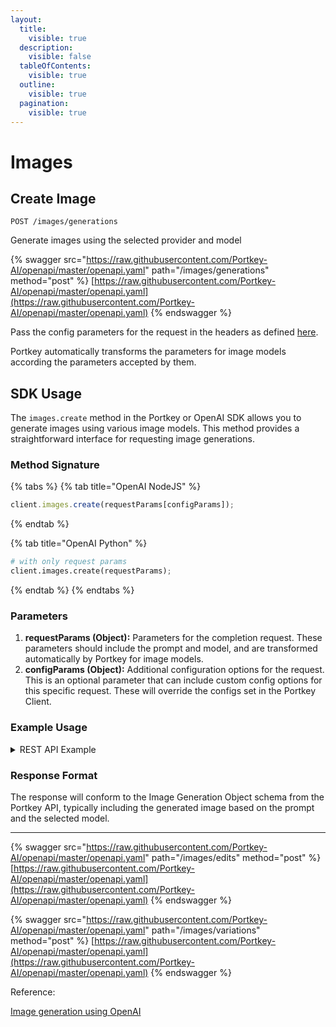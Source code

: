 ```yaml
---
layout:
  title:
    visible: true
  description:
    visible: false
  tableOfContents:
    visible: true
  outline:
    visible: true
  pagination:
    visible: true
---
```


# Images

## Create Image

`POST /images/generations`&#x20;

Generate images using the selected provider and model

{% swagger src="https://raw.githubusercontent.com/Portkey-AI/openapi/master/openapi.yaml" path="/images/generations" method="post" %}
[https://raw.githubusercontent.com/Portkey-AI/openapi/master/openapi.yaml](https://raw.githubusercontent.com/Portkey-AI/openapi/master/openapi.yaml)
{% endswagger %}

Pass the config parameters for the request in the headers as defined [here](../../product/ai-gateway-streamline-llm-integrations/configs.md).

Portkey automatically transforms the parameters for image models according the parameters accepted by them.

## SDK Usage

The `images.create` method in the Portkey or OpenAI SDK allows you to generate images using various image models. This method provides a straightforward interface for requesting image generations.

### Method Signature

{% tabs %}
{% tab title="OpenAI NodeJS" %}
```js
client.images.create(requestParams[configParams]);
```
{% endtab %}

{% tab title="OpenAI Python" %}
```py
# with only request params
client.images.create(requestParams);
```
{% endtab %}
{% endtabs %}

### Parameters

1. **requestParams (Object):** Parameters for the completion request. These parameters should include the prompt and model, and are transformed automatically by Portkey for image models.&#x20;
2. **configParams (Object):** Additional configuration options for the request. This is an optional parameter that can include custom config options for this specific request. These will override the configs set in the Portkey Client.

### Example Usage

<details>

<summary>REST API Example</summary>

In REST calls, `x-portkey-api-key` is a compulsory header, it can be paired with the following options for sending provider details:

1. `x-portkey-provider` & `Authorization` (or similar auth headers)
2. `x-portkey-virtual-key`&#x20;
3. `x-portkey-config`

**Example request using Provider + Auth:**

<pre class="language-bash"><code class="lang-bash">curl "https://api.portkey.ai/v1/images/generations" \
  -H "Content-Type: application/json" \
  -H "x-portkey-api-key: $PORTKEY_API_KEY" \
<strong>  -H "x-portkey-provider: openai" \
</strong><strong>  -H "Authorization: Bearer $OPENAI_API_KEY" \
</strong>  -d '{
    "prompt": "A cute baby sea otter",
    "model": "dall-e-3",
    "n": 1
  }'
</code></pre>

**Example request using Virtual Key:**&#x20;

<pre class="language-bash"><code class="lang-bash">curl "https://api.portkey.ai/v1/images/generations" \
  -H "Content-Type: application/json" \
  -H "x-portkey-api-key: $PORTKEY_API_KEY" \
<strong>  -H "x-portkey-virtual-key: openai-virtual-key" \
</strong>  -d '{
    "prompt": "A cute baby sea otter",
    "model": "dall-e-3",
    "n": 1
  }'
</code></pre>

**Example request using Config:**

<pre class="language-bash"><code class="lang-bash">curl "https://api.portkey.ai/v1/images/generations" \
  -H "Content-Type: application/json" \
  -H "x-portkey-api-key: $PORTKEY_API_KEY" \
<strong>  -H "x-portkey-config: config-key" \
</strong>  -d '{
    "prompt": "A cute baby sea otter",
    "model": "dall-e-3",
    "n": 1
  }'
</code></pre>

**You can send 3 other headers in your Portkey requests**

* `x-portkey-trace-id`: Send trace id&#x20;
* `x-portkey-metadata`: Send custom metadata
* `x-portkey-cache-force-refresh`: Force refresh cache for this request

**Example request using these 3:**

```bash
curl "https://api.portkey.ai/v1/images/generations" \
  -H "Content-Type: application/json" \
  -H "x-portkey-api-key: $PORTKEY_API_KEY" \
  -H "x-portkey-config: config-key" \
  -H "x-portkey-trace-id: $UNIQUE_TRACE_ID" \
  -H "x-portkey-metadata: {\"_user\":\"john\"}" \
  -H "x-portkey-cache-force-refresh: True" \
  -d '{
    "prompt": "A cute baby sea otter",
    "model": "dall-e-3",
    "n": 1
  }'
```

</details>

### Response Format

The response will conform to the Image Generation Object schema from the Portkey API, typically including the generated image based on the prompt and the selected model.

***

{% swagger src="https://raw.githubusercontent.com/Portkey-AI/openapi/master/openapi.yaml" path="/images/edits" method="post" %}
[https://raw.githubusercontent.com/Portkey-AI/openapi/master/openapi.yaml](https://raw.githubusercontent.com/Portkey-AI/openapi/master/openapi.yaml)
{% endswagger %}

{% swagger src="https://raw.githubusercontent.com/Portkey-AI/openapi/master/openapi.yaml" path="/images/variations" method="post" %}
[https://raw.githubusercontent.com/Portkey-AI/openapi/master/openapi.yaml](https://raw.githubusercontent.com/Portkey-AI/openapi/master/openapi.yaml)
{% endswagger %}

Reference:

[Image generation using OpenAI](../../welcome/integration-guides/openai.md#image-generation)
